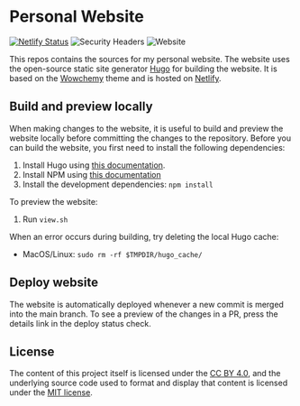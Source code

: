 # Personal Website

[![Netlify Status](https://api.netlify.com/api/v1/badges/ff9f6e08-d300-4f53-9695-a42bd08adf57/deploy-status)](https://app.netlify.com/sites/mitchellolsthoorn/deploys)
![Security Headers](https://img.shields.io/security-headers?url=https%3A%2F%2Fwww.mitchellolsthoorn.com)
![Website](https://img.shields.io/website?url=https%3A%2F%2Fwww.mitchellolsthoorn.com)

This repos contains the sources for my personal website.
The website uses the open-source static site generator [Hugo](https://gohugo.io/) for building the website.
It is based on the [Wowchemy](https://wowchemy.com/) theme and is hosted on [Netlify](https://www.netlify.com/).

## Build and preview locally

When making changes to the website, it is useful to build and preview the website locally before committing the changes to the repository.
Before you can build the website, you first need to install the following dependencies:

1. Install Hugo using [this documentation](https://gohugo.io/getting-started/installing/).
2. Install NPM using [this documentation](https://docs.npmjs.com/downloading-and-installing-node-js-and-npm)
3. Install the development dependencies: `npm install`

To preview the website:

1. Run `view.sh`

When an error occurs during building, try deleting the local Hugo cache:

- MacOS/Linux: `sudo rm -rf $TMPDIR/hugo_cache/`

## Deploy website

The website is automatically deployed whenever a new commit is merged into the main branch.
To see a preview of the changes in a PR, press the details link in the deploy status check.

## License

The content of this project itself is licensed under the [CC BY 4.0](http://creativecommons.org/licenses/by/4.0/?ref=chooser-v1), and the underlying source code used to format and display that content is licensed under the [MIT license](LICENSE.md).
